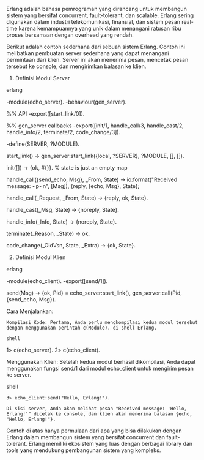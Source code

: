 Erlang adalah bahasa pemrograman yang dirancang untuk membangun sistem yang bersifat concurrent, fault-tolerant, dan scalable. Erlang sering digunakan dalam industri telekomunikasi, finansial, dan sistem pesan real-time karena kemampuannya yang unik dalam menangani ratusan ribu proses bersamaan dengan overhead yang rendah.

Berikut adalah contoh sederhana dari sebuah sistem Erlang. Contoh ini melibatkan pembuatan server sederhana yang dapat menangani permintaan dari klien. Server ini akan menerima pesan, mencetak pesan tersebut ke console, dan mengirimkan balasan ke klien.
1. Definisi Modul Server

erlang

-module(echo_server).
-behaviour(gen_server).

%% API
-export([start_link/0]).

%% gen_server callbacks
-export([init/1, handle_call/3, handle_cast/2, handle_info/2,
         terminate/2, code_change/3]).

-define(SERVER, ?MODULE).

start_link() ->
    gen_server:start_link({local, ?SERVER}, ?MODULE, [], []).

init([]) ->
    {ok, #{}}. % state is just an empty map

handle_call({send_echo, Msg}, _From, State) ->
    io:format("Received message: ~p~n", [Msg]),
    {reply, {echo, Msg}, State};

handle_call(_Request, _From, State) ->
    {reply, ok, State}.

handle_cast(_Msg, State) ->
    {noreply, State}.

handle_info(_Info, State) ->
    {noreply, State}.

terminate(_Reason, _State) ->
    ok.

code_change(_OldVsn, State, _Extra) ->
    {ok, State}.

2. Definisi Modul Klien

erlang

-module(echo_client).
-export([send/1]).

send(Msg) ->
    {ok, Pid} = echo_server:start_link(),
    gen_server:call(Pid, {send_echo, Msg}).

Cara Menjalankan:

    Kompilasi Kode: Pertama, Anda perlu mengkompilasi kedua modul tersebut dengan menggunakan perintah c(Module). di shell Erlang.

    shell

1> c(echo_server).
2> c(echo_client).

Menggunakan Klien: Setelah kedua modul berhasil dikompilasi, Anda dapat menggunakan fungsi send/1 dari modul echo_client untuk mengirim pesan ke server.

shell

    3> echo_client:send("Hello, Erlang!").

    Di sisi server, Anda akan melihat pesan "Received message: 'Hello, Erlang!'" dicetak ke console, dan klien akan menerima balasan {echo, "Hello, Erlang!"}.

Contoh di atas hanya permulaan dari apa yang bisa dilakukan dengan Erlang dalam membangun sistem yang bersifat concurrent dan fault-tolerant. Erlang memiliki ekosistem yang luas dengan berbagai library dan tools yang mendukung pembangunan sistem yang kompleks.
